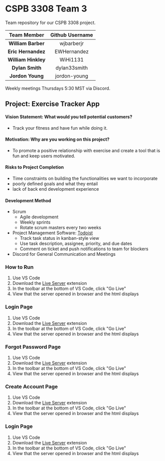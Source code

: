 # CSPB 3308 Team 3 

Team repository for our CSPB 3308 project.

| Team Member | Github Username |
| :---: | :---: |
| **William Barber** | wjbarberjr | 
| **Eric Hernandez** | EWHernandez |
| **William Hinkley** | WiHi1131 |  
| **Dylan Smith** | dylan33smith |
| **Jordon Young** | jordon-young |
        
Weekly meetings Thursdays 5:30 MST via Discord.

## Project: Exercise Tracker App

#### Vision Statement: What would you tell potential customers?

- Track your fitness and have fun while doing it. 

#### Motivation: Why are you working on this project?

- To promote a positive relationship with exercise and create a tool that is fun and keep users motivated.

#### Risks to Project Completion

- Time constraints on building the functionalities we want to incorporate
- poorly defined goals and what they entail
- lack of back end development experience

#### Development Method

- Scrum
    - Agile development
    - Weekly sprints
    - Rotate scrum masters every two weeks
- Project Management Software: [Todoist](https://todoist.com/)
    - Track task status in kanban-style view
    - Use task description, assignee, priority, and due dates
    - Comment on ticket and push notifications to team for blockers
- Discord for General Communication and Meetings

### How to Run

1. Use VS Code
2. Download the [Live Server](https://marketplace.visualstudio.com/items?itemName=ritwickdey.LiveServer) extension
3. In the toolbar at the bottom of VS Code, click "Go Live"
4. View that the server opened in browser and the html displays

### Login Page

1. Use VS Code
2. Download the [Live Server](https://marketplace.visualstudio.com/items?itemName=ritwickdey.LiveServer) extension
3. In the toolbar at the bottom of VS Code, click "Go Live"
4. View that the server opened in browser and the html displays

### Forgot Password Page

1. Use VS Code
2. Download the [Live Server](https://marketplace.visualstudio.com/items?itemName=ritwickdey.LiveServer) extension
3. In the toolbar at the bottom of VS Code, click "Go Live"
4. View that the server opened in browser and the html displays

### Create Account Page

1. Use VS Code
2. Download the [Live Server](https://marketplace.visualstudio.com/items?itemName=ritwickdey.LiveServer) extension
3. In the toolbar at the bottom of VS Code, click "Go Live"
4. View that the server opened in browser and the html displays

### Login Page

1. Use VS Code
2. Download the [Live Server](https://marketplace.visualstudio.com/items?itemName=ritwickdey.LiveServer) extension
3. In the toolbar at the bottom of VS Code, click "Go Live"
4. View that the server opened in browser and the html displays